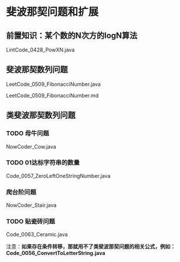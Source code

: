 # 斐波那契问题和扩展

## 前置知识：某个数的N次方的logN算法

LintCode_0428_PowXN.java

## 斐波那契数列问题

LeetCode_0509_FibonacciNumber.java

LeetCode_0509_FibonacciNumber.md

## 类斐波那契数列问题

### TODO 母牛问题

NowCoder_Cow.java

### TODO 01达标字符串的数量

Code_0057_ZeroLeftOneStringNumber.java

### 爬台阶问题

NowCoder_Stair.java

### TODO 贴瓷砖问题

Code_0063_Ceramic.java

注意：**如果存在条件转移，那就用不了类斐波那契问题的相关公式，例如：Code_0056_ConvertToLetterString.java**
